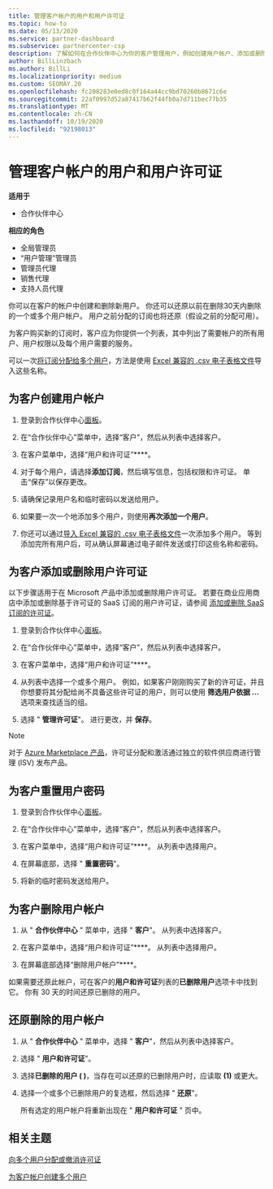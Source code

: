 ```yaml
---
title: 管理客户帐户的用户和用户许可证
ms.topic: how-to
ms.date: 05/13/2020
ms.service: partner-dashboard
ms.subservice: partnercenter-csp
description: 了解如何在合作伙伴中心为你的客户管理用户，例如创建用户帐户、添加或删除用户许可证、重置用户密码、删除或还原用户帐户。
author: BillLinzbach
ms.author: BillLi
ms.localizationpriority: medium
ms.custom: SEOMAY.20
ms.openlocfilehash: fc208283e0ed8c0f164a44cc9bd70260b8671c6e
ms.sourcegitcommit: 22af0997d52a87417b62f44fb0a7d711bec77b35
ms.translationtype: MT
ms.contentlocale: zh-CN
ms.lasthandoff: 10/19/2020
ms.locfileid: "92198013"
---
```

# <a name="manage-users-and-user-licenses-for-customer-accounts"></a>管理客户帐户的用户和用户许可证

**适用于**

- 合作伙伴中心

**相应的角色**

- 全局管理员
- “用户管理”管理员
- 管理员代理
- 销售代理
- 支持人员代理

你可以在客户的帐户中创建和删除新用户。 你还可以还原以前在删除30天内删除的一个或多个用户帐户。 用户之前分配的订阅也将还原（假设之前的分配可用）。

为客户购买新的订阅时，客户应为你提供一个列表，其中列出了需要帐户的所有用户、用户权限以及每个用户需要的服务。  

可以一次[将订阅分配给多个用户](bulk-license-provisioning-for-multiple-users.md)，方法是使用 [Excel 兼容的 .csv 电子表格文件](adding-multiple-users-to-a-customer-account.md)导入这些名称。

<a href="" id="createuseraccounts"></a>

## <a name="create-user-accounts-for-a-customer"></a>为客户创建用户帐户

1. 登录到合作伙伴中心[面板](https://partner.microsoft.com/dashboard)。

2. 在“合作伙伴中心”菜单中，选择“客户”，然后从列表中选择客户。

3. 在客户菜单中，选择“用户和许可证”****。

4. 对于每个用户，请选择**添加订阅**，然后填写信息，包括权限和许可证。 单击“保存”以保存更改。

5. 请确保记录用户名和临时密码以发送给用户。

6. 如果要一次一个地添加多个用户，则使用**再次添加一个用户**。

7. 你还可以通过[导入 Excel 兼容的 .csv 电子表格文件](adding-multiple-users-to-a-customer-account.md)一次添加多个用户。 等到添加完所有用户后，可从确认屏幕通过电子邮件发送或打印这些名称和密码。

<a href="" id="userlicensing"></a>

## <a name="add-or-remove-user-licenses-for-a-customer"></a>为客户添加或删除用户许可证

以下步骤适用于在 Microsoft 产品中添加或删除用户许可证。 若要在商业应用商店中添加或删除基于许可证的 SaaS 订阅的用户许可证，请参阅 [添加或删除 SaaS 订阅的许可证](csp-commercial-marketplace-manage.md#add-or-remove-licenses-for-a-saas-subscription)。

1. 登录到合作伙伴中心[面板](https://partner.microsoft.com/dashboard)。

2. 在“合作伙伴中心”菜单中，选择“客户”，然后从列表中选择客户。

3. 在客户菜单中，选择“用户和许可证”****。

4. 从列表中选择一个或多个用户。 例如，如果客户刚刚购买了新的许可证，并且你想要将其分配给尚不具备这些许可证的用户，则可以使用 **筛选用户依据 ...** 选项来查找适当的组。

5. 选择 " **管理许可证**"。 进行更改，并 **保存**。

> [!NOTE]
> 对于 [Azure Marketplace 产品](csp-commercial-marketplace-manage.md#assign-licenses-and-activate-a-subscription-on-behalf-of-a-customer)，许可证分配和激活通过独立的软件供应商进行管理 (ISV) 发布产品。

<a href="" id="resetpassword"></a>

## <a name="reset-a-users-password-for-a-customer"></a>为客户重置用户密码

1. 登录到合作伙伴中心[面板](https://partner.microsoft.com/dashboard)。

2. 在“合作伙伴中心”菜单中，选择“客户”，然后从列表中选择客户。

3.  在客户菜单中，选择“用户和许可证”****。 从列表中选择用户。

4.  在屏幕底部，选择 " **重置密码**"。 

5.  将新的临时密码发送给用户。

<a href="" id="deleteuseraccounts"></a>

## <a name="delete-user-accounts-for-a-customer"></a>为客户删除用户帐户

1.  从 " **合作伙伴中心** " 菜单中，选择 " **客户**"。 从列表中选择客户。

2.  在客户菜单中，选择“用户和许可证”****。 从列表中选择用户。

3.  在屏幕底部选择“删除用户帐户”****。

如果需要还原此帐户，可在客户的**用户和许可证**列表的**已删除用户**选项卡中找到它。 你有 30 天的时间还原已删除的用户。

<a href="" id="restoreuseraccounts"></a>

## <a name="restore-deleted-user-accounts"></a>还原删除的用户帐户

1.  从 " **合作伙伴中心** " 菜单中，选择 " **客户**"，然后从列表中选择客户。

2.  选择 " **用户和许可证**"。

3.  选择**已删除的用户 ( )**，当存在可以还原的已删除用户时，应读取 **(1)** 或更大。

4.  选择一个或多个已删除用户的复选框，然后选择 " **还原**"。

    所有选定的用户帐户将重新出现在 " **用户和许可证** " 页中。

## <a name="related-topics"></a>相关主题


[向多个用户分配或撤消许可证](bulk-license-provisioning-for-multiple-users.md)

[为客户帐户创建多个用户](adding-multiple-users-to-a-customer-account.md)